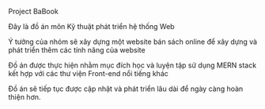 Project BaBook

Đây là đồ án môn Kỹ thuật phát triển hệ thống Web

Ý tưởng của nhóm sẽ xây dựng một website bán sách online để xây dựng và phát triển thêm các tính năng của website

Đồ án được thực hiện nhằm mục đích học và luyện tập sử dụng MERN stack kết hợp với các thư viện Front-end nổi tiếng khác

Đồ án sẽ tiếp tục được cập nhật và phát triển lâu dài để ngày càng hoàn thiện hơn.
